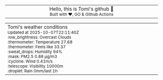 
<div align="center">
<table>
<tbody>
<td align="center">
<img width="2000" height="0"><br>
Hello, this is Tomi's github 👋<br>
<sup>Built with ❤️, GO & Github Actions</sup><br>
<img width="2000" height="0">
</td>
</tbody>
</table>
</div>
<table>
<tbody>
<td align="left">
<img width="2000" height="0"><br>
Tomi's weather conditions<br>
<sup>Updated at 2025-10-07T22:11:40Z</sup><br>
<sup>:low_brightness: Overcast Clouds</sup><br>
<sup>:thermometer: Temperature 27.68 </sup><br>
<sup>:thermometer: Feels like 33.37</sup><br>
<sup>:sweat_drops: Humidity 94%</sup><br>
<sup>:mask: PM2.5 0.88 μg/m3</sup><br>
<sup>:cyclone: Wind 0.41m/s </sup><br>
<sup>:telescope: Visibility 10000m </sup><br>
<sup>:droplet: Rain 0mm/last 1h </sup><br>
<img width="2000" height="0">
</td>
<td align="left">
<img width="2000" height="0"><br>
<br>
<img width="2000" height="0">
</td>
</tbody>
</table>
</div>
    